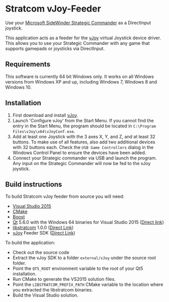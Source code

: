 # Stratcom vJoy-Feeder #

Use your [Microsoft SideWinder Strategic Commander](https://en.wikipedia.org/wiki/Microsoft_SideWinder#Strategic_Commander) as a DirectInput joystick.

This application acts as a feeder for the [vJoy](http://vjoystick.sourceforge.net/site/) virtual Joystick device driver. This allows you to use your Strategic Commander with any game that supports gamepads or joysticks via DirectInput.

## Requirements ##

This software is currently 64 bit Windows only. It works on all Windows versions from Windows XP and up, including Windows 7, Windows 8 and Windows 10. 

## Installation ##

1. First download and install [vJoy](http://vjoystick.sourceforge.net/site/index.php/download-a-install/72-download).
2. Launch 'Configure vJoy' from the Start Menu. If you cannot find the entry in the Start Menu, the program should be located in `C:\Program Files\vJoy\x64\vJoyConf.exe`.
3. Add at least one Joystick with the 3 axes X, Y, and Z, and at least 32 buttons. To make use of all features, also add two additional devices with 32 buttons each. Check the `USB Game Controllers` dialog in the Windows Control Panel to ensure the devices have been added.
4. Connect your Strategic commander via USB and launch the program. Any input on the Strategic Commander will now be fed to the vJoy joystick.

## Build instructions ##

To build Stratcom vJoy feeder from source you will need:

- [Visual Studio 2015](https://www.visualstudio.com/en-us/products/vs-2015-product-editions.aspx)
- [CMake](https://cmake.org/download/)
- [Boost](http://www.boost.org/)
- [Qt](http://www.qt.io/developers/) 5.6.0 with the Windows 64 binaries for Visual Studio 2015 ([Direct link](http://download.qt.io/official_releases/qt/5.6/5.6.0/qt-opensource-windows-x86-msvc2015_64-5.6.0.exe))
- [libstratcom](https://github.com/ComicSansMS/libstratcom) 1.0.0 ([Direct Link](https://github.com/ComicSansMS/libstratcom/releases/download/v1.0.0/libstratcom-v1.0.0-win64.zip))
- [vJoy](http://vjoystick.sourceforge.net/site/) Feeder SDK ([Direct Link](http://vjoystick.sourceforge.net/site/index.php/component/weblinks/weblink/13-uncategorised/11-redirect-vjoy2sdk?task=weblink.go))

To build the application:

- Check out the source code
- Extract the vJoy SDK to a folder `external/vJoy` under the source root folder.
- Point the `QT5_ROOT` environment variable to the root of your Qt5 installation.
- Run CMake to generate the VS2015 solution files.
- Point the `LIBSTRATCOM_PREFIX_PATH` CMake variable to the location where you extracted the libstratcom binaries.
- Build the Visual Studio solution.  
